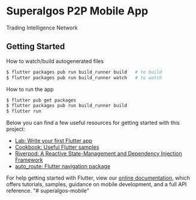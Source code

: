# Superalgos P2P Mobile App

Trading Intelligence Network

## Getting Started

How to watch/build autogenerated files

```bash
$ flutter packages pub run build_runner build   # to build
$ flutter packages pub run build_runner watch   # to watch
```

How to run the app

```bash
$ flutter pub get packages
$ flutter packages pub run build_runner build
$ flutter run
```

Below you can find a few useful resources for getting started with this project:

- [Lab: Write your first Flutter app](https://flutter.dev/docs/get-started/codelab)
- [Cookbook: Useful Flutter samples](https://flutter.dev/docs/cookbook)
- [Riverpod: A Reactive State-Management and Dependency Injection Framework](https://riverpod.dev/)
- [auto_route: Flutter navigation package](https://pub.dev/packages/auto_route)

For help getting started with Flutter, view our
[online documentation](https://flutter.dev/docs), which offers tutorials,
samples, guidance on mobile development, and a full API reference.
"# superalgos-mobile" 
